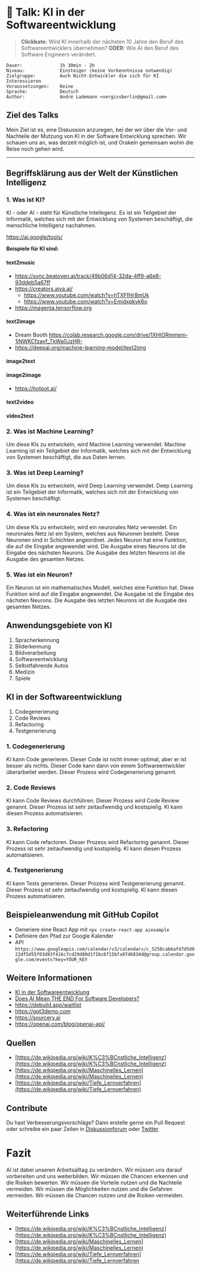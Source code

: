 # 💬 Talk: KI in der Softwareentwicklung

> **Clickbate:** Wird KI innerhalb der nächsten 10 Jahre den Beruf des Softwareentwicklers übernehmen?
> **ODER:** Wie AI den Beruf des Software Engineers verändert.

```text
Dauer:              1h 30min - 2h
Niveau:             Einsteiger (keine Vorkenntnisse notwendig)
Zielgruppe:         Auch Nicht-Entwickler die sich für KI Interessieren
Voraussetzungen:    Keine
Sprache:            Deutsch
Author:             André Lademann <vergissberlin@gmail.com>
```

## Ziel des Talks

Mein Ziel ist es, eine Diskussion anzuregen, bei der wir über die Vor- und Nachteile der Mutzung von KI in der Software Entwicklung sprechen. Wir schauen uns an, was derzeit möglich ist, und Orakeln gemeinsam wohin die Reise noch gehen wird.

---

## Begriffsklärung aus der Welt der Künstlichen Intelligenz

### 1. Was ist KI?

KI - oder AI - steht für Künstliche Intellegenz. Es ist ein Teilgebiet der Informatik, welches sich mit der Entwicklung von Systemen beschäftigt, die menschliche Intelligenz nachahmen.

<https://ai.google/tools/>

**Beispiele für KI sind:**

#### text2music

- <https://sync.beatoven.ai/track/49b06d14-32da-4ff9-a6e8-93ddeb5a67ff>
- <https://creators.aiva.ai/>
  - <https://www.youtube.com/watch?v=hTXFfHr8mUk>
  - <https://www.youtube.com/watch?v=Emidxpkyk6o>
- <https://magenta.tensorflow.org>


#### text2image

- Dream Booth <https://colab.research.google.com/drive/1XHIORmmem-1jNWKCfzavf_TkWa0JzHR->
- <https://deepai.org/machine-learning-model/text2img>

####  image2text

####  image2image

- <https://hotpot.ai/>

#### text2video

####  video2text


### 2. Was ist Machine Learning?

Um diese KIs zu entwickeln, wird Machine Learning verwendet. Machine Learning ist ein Teilgebiet der Informatik, welches sich mit der Entwicklung von Systemen beschäftigt, die aus Daten lernen.

### 3. Was ist Deep Learning?

Um diese KIs zu entwickeln, wird Deep Learning verwendet. Deep Learning ist ein Teilgebiet der Informatik, welches sich mit der Entwicklung von Systemen beschäftigt.

### 4. Was ist ein neuronales Netz?

Um diese KIs zu entwickeln, wird ein neuronales Netz verwendet. Ein neuronales Netz ist ein System, welches aus Neuronen besteht. Diese Neuronen sind in Schichten angeordnet. Jedes Neuron hat eine Funktion, die auf die Eingabe angewendet wird. Die Ausgabe eines Neurons ist die Eingabe des nächsten Neurons. Die Ausgabe des letzten Neurons ist die Ausgabe des gesamten Netzes.

### 5. Was ist ein Neuron?

Ein Neuron ist ein mathematisches Modell, welches eine Funktion hat. Diese Funktion wird auf die Eingabe angewendet. Die Ausgabe ist die Eingabe des nächsten Neurons. Die Ausgabe des letzten Neurons ist die Ausgabe des gesamten Netzes.

## Anwendungsgebiete von KI

1. Spracherkennung
2. Bilderkennung
3. Bildverarbeitung
4. Softwareentwicklung
5. Selbstfahrende Autos
6. Medizin
7. Spiele

## KI in der Softwareentwicklung

1. Codegenerierung
2. Code Reviews
3. Refactoring
4. Testgenerierung

### 1. Codegenerierung

KI kann Code generieren. Dieser Code ist nicht immer optimal, aber er ist besser als nichts. Dieser Code kann dann von einem Softwareentwickler überarbeitet werden. Dieser Prozess wird Codegenerierung genannt.

### 2. Code Reviews

KI kann Code Reviews durchführen. Dieser Prozess wird Code Review genannt. Dieser Prozess ist sehr zeitaufwendig und kostspielig. KI kann diesen Prozess automatisieren.

### 3. Refactoring

KI kann Code refactoren. Dieser Prozess wird Refactoring genannt. Dieser Prozess ist sehr zeitaufwendig und kostspielig. KI kann diesen Prozess automatisieren.

### 4. Testgenerierung

KI kann Tests generieren. Dieser Prozess wird Testgenerierung genannt. Dieser Prozess ist sehr zeitaufwendig und kostspielig. KI kann diesen Prozess automatisieren.

## Beispieleanwendung mit GitHub Copilot

- Generiere eine React App mit `npx create-react-app aiexample`
- Definiere den Pfad zur Google Kalender
- API `https://www.googleapis.com/calendar/v3/calendars/c_5258cab6afd7d5d022df5d55f03d83f416c7cd29d80d1f1bc6f15bfa97d6834d@group.calendar.google.com/events?key=YOUR_KEY`

## Weitere Informationen

- [KI in der Softwareentwicklung](https://www.youtube.com/watch?v=RVUxHBVEuo0)
- [Does AI Mean THE END For Software Developers?](https://www.youtube.com/watch?v=ZOwgNA_zKnE)
- https://debuild.app/waitlist
- https://gpt3demo.com
- https://sourcery.ai 
- https://openai.com/blog/openai-api/

## Quellen

- [https://de.wikipedia.org/wiki/K%C3%BCnstliche_Intelligenz](https://de.wikipedia.org/wiki/K%C3%BCnstliche_Intelligenz)
- [https://de.wikipedia.org/wiki/Maschinelles_Lernen](https://de.wikipedia.org/wiki/Maschinelles_Lernen)
- [https://de.wikipedia.org/wiki/Tiefe_Lernverfahren](https://de.wikipedia.org/wiki/Tiefe_Lernverfahren)

## Contribute

Du hast Verbesserungsvorschläge? Dann erstelle gerne ein Pull Request oder schreibe ein paar Zeilen in [Diskussionforum](https://github.com/vergissberlin/talk-ai-and-software-development/discussions) oder [Twitter](https://twitter.com/vergissberlin).

# Fazit

AI ist dabei unseren Arbeitsalltag zu verändern. Wir müssen uns darauf vorbereiten und uns weiterbilden. Wir müssen die Chancen erkennen und die Risiken bewerten. Wir müssen die Vorteile nutzen und die Nachteile vermeiden. Wir müssen die Möglichkeiten nutzen und die Gefahren vermeiden. Wir müssen die Chancen nutzen und die Risiken vermeiden.

## Weiterführende Links

- [https://de.wikipedia.org/wiki/K%C3%BCnstliche_Intelligenz](https://de.wikipedia.org/wiki/K%C3%BCnstliche_Intelligenz)
- [https://de.wikipedia.org/wiki/Maschinelles_Lernen](https://de.wikipedia.org/wiki/Maschinelles_Lernen)
- [https://de.wikipedia.org/wiki/Tiefe_Lernverfahren](https://de.wikipedia.org/wiki/Tiefe_Lernverfahren
